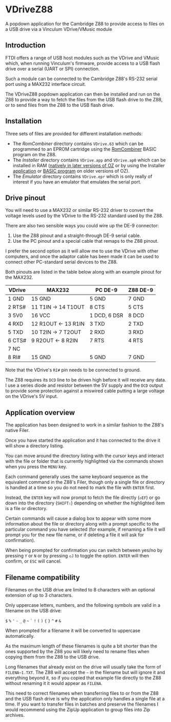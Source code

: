 # VDriveZ88

A popdown application for the Cambridge Z88 to provide access to files on a USB drive via a Vinculum VDrive/VMusic module

## Introduction

FTDI offers a range of USB host modules such as the VDrive and VMusic which, when running Vinculum's firmware,
provide access to a USB flash drive over a serial (UART or SPI) connection.

Such a module can be connected to the Cambridge Z88's RS-232 serial port using a MAX232 interface circuit.

The VDriveZ88 popdown application can then be installed and run on the Z88 to provide a way to fetch the files
from the USB flash drive to the Z88, or to send files from the Z88 to the USB flash drive.

## Installation

Three sets of files are provided for different installation methods:

* The _RomCombiner_ directory contains `VDrive.63` which can be programmed to an EPROM cartridge using the [RomCombiner](https://cambridgez88.jira.com/wiki/spaces/ZRC/overview) BASIC program on the Z88.
* The _Installer_ directory contains `VDrive.app` and `VDrive.ap0` which can be installed in RAM ([natively in later versions of OZ](https://cambridgez88.jira.com/wiki/spaces/UG/pages/68780391/Appendix+J+-+Installing+applications+in+RAM) or by using the Installer [application](https://worldofspectrum.org/z88forever/rom-forever.html#installer) or [BASIC program](https://worldofspectrum.org/z88forever/basic-basinstaller.html) on older versions of OZ).
* The _Emulator_ directory contains `VDrive.epr` which is only really of interest if you have an emulator that emulates the serial port.

## Drive pinout

You will need to use a MAX232 or similar RS-232 driver to convert the voltage levels used by the VDrive to
the RS-232 standard used by the Z88.

There are also two sensible ways you could wire up the DE-9 connector:

1. Use the Z88 pinout and a straight-through DE-9 serial cable.
2. Use the PC pinout and a special cable that remaps to the Z88 pinout.

I prefer the second option as it will allow me to use the VDrive with other computers,
and once the adaptor cable has been made it can be used to connect other PC-standard serial devices to the Z88.

Both pinouts are listed in the table below along with an example pinout for the MAX232.

|VDrive|MAX232            |PC DE-9      |Z88 DE-9|
|------|------------------|-------------|--------|
|1 GND |15 GND            |5 GND        |7 GND   |
|2 RTS#|11 T1IN → 14 T1OUT|8 CTS        |5 CTS   |
|3 5V0 |16 VCC            |1 DCD, 6 DSR |8 DCD   |
|4 RXD |12 R1OUT ← 13 R1IN|3 TXD        |2 TXD   |
|5 TXD |10 T2IN → 7 T2OUT |2 RXD        |3 RXD   |
|6 CTS#| 9 R2OUT ← 8 R2IN |7 RTS        |4 RTS   |
|7 NC  |                  |             |        |
|8 RI# |15 GND            |5 GND        |7 GND   |

Note that the VDrive's `RI#` pin needs to be connected to ground.

The Z88 requires its `DCD` line to be driven high before it will receive any data.
I use a series diode and resistor between the 5V supply and the `DCD` output to provide some protection
against a miswired cable putting a large voltage on the VDrive's 5V input.

## Application overview

The application has been designed to work in a similar fashion to the Z88's native Filer.

Once you have started the application and it has connected to the drive it will show a directory listing.

You can move around the directory listing with the cursor keys and interact with the file or folder that
is currently highlighted via the commands shown when you press the `MENU` key.

Each command generally uses the same keyboard sequence as the equivalent command in the Z88's Filer,
though only a single file or directory is handled at a time so you do not need to mark the file with `ENTER` first.

Instead, the `ENTER` key will now prompt to fetch the file directly (`◇EF`) or go down into the directory (`SHIFT⇩`)
depending on whether the highlighted item is a file or directory.

Certain commands will cause a dialog box to appear with some more information about the file or directory
along with a prompt specific to the particular command you have selected (for example, if renaming a file it will
prompt you for the new file name, or if deleting a file it will ask for confirmation).

When being prompted for confirmation you can switch between yes/no by pressing `Y` or `N` or by pressing `◇J`
to toggle the option. `ENTER` will then confirm, or `ESC` will cancel.

## Filename compatibility

Filenames on the USB drive are limited to 8 characters with an optional extension of up to 3 characters.

Only uppercase letters, numbers, and the following symbols are valid in a filename on the USB drive:

`$` `%` `'` `-` `_` `@` `~` `` ` `` `!` `(` `)` `{` `}` `^` `#` `&`

When prompted for a filename it will be converted to uppercase automatically.

As the maximum length of these filenames is quite a bit shorter than the ones supported by the Z88
you will likely need to rename files when copying them from the Z88 to the USB drive.

Long filenames that already exist on the drive will usually take the form of `FILENA~1.TXT`.
The Z88 will accept the `~` in the filename but will ignore it and everything beyond it,
so if you copied that example file directly to the Z88 without renaming it it would appear as `FILENA`.

This need to correct filenames when transferring files to or from the Z88 and the USB flash drive
is why the application only handles a single file at a time.
If you want to transfer files in batches and preserve the filenames I would recommend using the ZipUp
application to group files into Zip archives.
